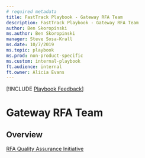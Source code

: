 ```yaml
---  
# required metadata  
title: FastTrack Playbook - Gateway RFA Team  
description: FastTrack Playbook - Gateway RFA Team 
author: Ben Skoropinski  
ms.author: Ben Skoropinski  
manager: Steve Sosa-Krall
ms.date: 10/7/2019  
ms.topic: playbook  
ms.prod: non-product-specific  
ms.custom: internal-playbook  
ft.audience: internal  
ft.owner: Alicia Evans
---  
```

[!INCLUDE [Playbook Feedback](./includes/questions-feedback.md)]
# Gateway RFA Team

## Overview

[RFA Quality Assurance Initiative](rfa-quality-assurance-initiative.md)

